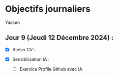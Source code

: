 # Objectifs journaliers

Yassen

## Jour 9 (Jeudi 12 Décembre 2024) :

- [X] Atelier CV :

- [X] Sensibilisation IA :
  - [ ] Exercice Profile Github avec IA.
